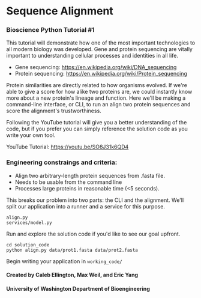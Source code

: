 # Sequence Alignment
### Bioscience Python Tutorial #1

This tutorial will demonstrate how one of the most important 
technologies to all modern biology was developed. Gene and protein
sequencing are vitally important to understanding cellular
processes and identities in all life.
- Gene sequencing: https://en.wikipedia.org/wiki/DNA_sequencing
- Protein sequencing: https://en.wikipedia.org/wiki/Protein_sequencing

Protein similarities are directly related to how organisms evolved. 
If we're able to give a score for how alike two proteins are, we 
could instantly know more about a new protein's lineage and function. 
Here we'll be making a command-line interface, or CLI, to run an
align two protein sequences and score the alignment's trustworthiness.

Following the YouTube tutorial will give you a better understanding
of the code, but if you prefer you can simply reference the solution 
code as you write your own tool. 

YouTube Tutorial: https://youtu.be/SO8J31k6QD4

### Engineering constraings and criteria:
- Align two arbitrary-length protein sequences from .fasta file.
- Needs to be usable from the command line
- Processes large proteins in reasonable time (<5 seconds).

This breaks our problem into two parts: the CLI and the alignment.
We'll split our application into a runner and a service for this purpose.
```
align.py
services/model.py
```

Run and explore the solution code if you'd like to see our goal upfront.
```
cd solution_code
python align.py data/prot1.fasta data/prot2.fasta 
```

Begin writing your application in `working_code/`



#### Created by Caleb Ellington, Max Weil, and Eric Yang
#### University of Washington Department of  Bioengineering 
